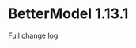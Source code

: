 # BetterModel 1.13.1

[Full change log](https://github.com/toxicity188/BetterModel/compare/1.13.1...1.13.2)